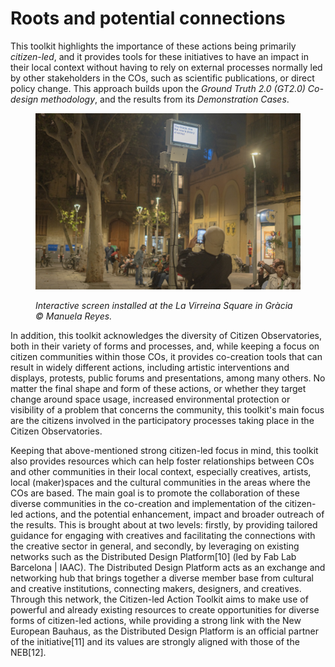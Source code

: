 # Roots and potential connections

This toolkit highlights the importance of these actions being primarily _citizen-led_, and it provides tools for these initiatives to have an impact in their local context without having to rely on external processes normally led by other stakeholders in the COs, such as scientific publications, or direct policy change. This approach builds upon the _Ground Truth 2.0 (GT2.0) Co-design methodology_, and the results from its _Demonstration Cases_.

<figure><img src="../.gitbook/assets/4.jpg" alt=""><figcaption><p><em>Interactive screen installed at the La Virreina Square in Gràcia © Manuela Reyes.</em></p></figcaption></figure>

In addition, this toolkit acknowledges the diversity of Citizen Observatories, both in their variety of forms and processes, and, while keeping a focus on citizen communities within those COs, it provides co-creation tools that can result in widely different actions, including artistic interventions and displays, protests, public forums and presentations, among many others. No matter the final shape and form of these actions, or whether they target change around space usage, increased environmental protection or visibility of a problem that concerns the community, this toolkit's main focus are the citizens involved in the participatory processes taking place in the Citizen Observatories.

Keeping that above-mentioned strong citizen-led focus in mind, this toolkit also provides resources which can help foster relationships between COs and other communities in their local context, especially creatives, artists, local (maker)spaces and the cultural communities in the areas where the COs are based. The main goal is to promote the collaboration of these diverse communities in the co-creation and implementation of the citizen-led actions, and the potential enhancement, impact and broader outreach of the results. This is brought about at two levels: firstly, by providing tailored guidance for engaging with creatives and facilitating the connections with the creative sector in general, and secondly, by leveraging on existing networks such as the Distributed Design Platform\[10] (led by Fab Lab Barcelona | IAAC). The Distributed Design Platform acts as an exchange and networking hub that brings together a diverse member base from cultural and creative institutions, connecting makers, designers, and creatives. Through this network, the Citizen-led Action Toolkit aims to make use of powerful and already existing resources to create opportunities for diverse forms of citizen-led actions, while providing a strong link with the New European Bauhaus, as the Distributed Design Platform is an official partner of the initiative\[11] and its values are strongly aligned with those of the NEB\[12].
